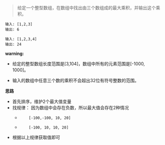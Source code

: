 > 给定一个整型数组，在数组中找出由三个数组成的最大乘积，并输出这个乘积。

```
输入: [1,2,3]
输出: 6
```

```
输入: [1,2,3,4]
输出: 24
```
**warning:**
- 给定的整型数组长度范围是[3,104]，数组中所有的元素范围是[-1000, 1000]。

- 输入的数组中任意三个数的乘积不会超出32位有符号整数的范围。


**思路**
- 首先排序，维护2个最大值变量
- 找规律： 因为数组中会存在负数，所以最大值会存在2种情况
    -   ```
            [-100,-100, 10, 20] 
        ```
    -   ```
            [-100, 10, 10, 20]
        ```
- 根据以上规律获取值即可
